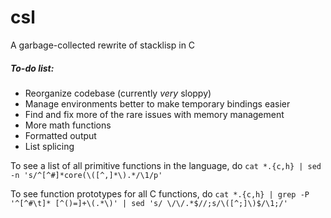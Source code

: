 # csl
A garbage-collected rewrite of stacklisp in C

##### To-do list:
* Reorganize codebase (currently *very* sloppy)
* Manage environments better to make temporary bindings easier
* Find and fix more of the rare issues with memory management
* More math functions
* Formatted output
* List splicing

To see a list of all primitive functions in the language, do `cat *.{c,h} | sed -n 's/^[^#]*core(\([^,]*\).*/\1/p'`

To see function prototypes for all C functions, do `cat *.{c,h} | grep -P '^[^#\t]* [^()=]+\(.*\)' | sed 's/ \/\/.*$//;s/\([^;]\)$/\1;/'`
